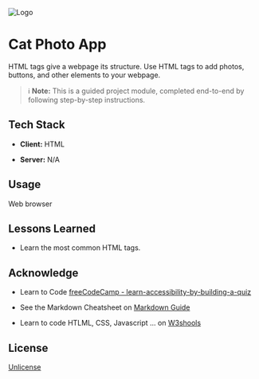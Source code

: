 ![Logo]()


# Cat Photo App

HTML tags give a webpage its structure. 
Use HTML tags to add photos, buttons, and other elements to your webpage.




> :information_source: **Note:** This is a guided project module, completed end-to-end by following step-by-step instructions. 

## Tech Stack

- **Client:**  HTML

- **Server:** N/A


## Usage

Web browser


## Lessons Learned

- Learn the most common HTML tags.

## Acknowledge

- Learn to Code [freeCodeCamp - learn-accessibility-by-building-a-quiz](https://www.freecodecamp.org/learn/2022/responsive-web-design/learn-html-by-building-a-cat-photo-app "From the Front-End Developer Roadmap")

- See the Markdown Cheatsheet on [Markdown Guide](www.markdownguide.org "Reference website about Markdown Language.")

- Learn to code HTLML, CSS, Javascript ... on [W3shools](www.w3schools.com "World's largest web developer site.")



## License

[Unlicense](https://unlicense.org/)
